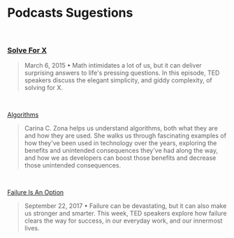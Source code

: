 # Podcasts Sugestions

<br>

### [Solve For X](https://www.npr.org/programs/ted-radio-hour/388518439/solve-for-x?showDate=2015-03-06)
>March 6, 2015 • Math intimidates a lot of us, but it can deliver surprising answers to life's pressing questions. In this episode, TED speakers discuss the elegant simplicity, and giddy complexity, of solving for X.

<br>

[Algorithms](https://www.codenewbie.org/podcast/algorithms)
>Carina C. Zona helps us understand algorithms, both what they are and how they are used. She walks us through fascinating examples of how they've been used in technology over the years, exploring the benefits and unintended consequences they've had along the way, and how we as developers can boost those benefits and decrease those unintended consequences.

<br>

[Failure Is An Option](https://www.npr.org/programs/ted-radio-hour/487606750/failure-is-an-option?showDate=2017-09-22)
>September 22, 2017 • Failure can be devastating, but it can also make us stronger and smarter. This week, TED speakers explore how failure clears the way for success, in our everyday work, and our innermost lives.